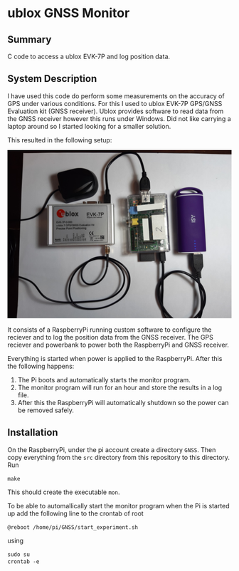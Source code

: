 # ublox GNSS Monitor

## Summary

C code to access a ublox EVK-7P and log position data.

## System Description

I have used this code do perform some measurements on the accuracy of GPS
under various conditions.  For this I used to ublox EVK-7P GPS/GNSS Evaluation kit (GNSS receiver).
Ublox provides software to read data from the GNSS receiver however this runs under Windows.
Did not like carrying a laptop around so I started looking for a smaller
solution.

This resulted in the following setup:

![Hardware setup](Figures/hw_setup_small.png)

It consists of a RaspberryPi running custom software to configure the reciever
and to log the position data from the GNSS receiver.  The GPS reciever and
powerbank to power both the RaspberryPi and GNSS receiver.

Everything is started when power is applied to the RaspberryPi. After this
the following happens:

1. The Pi boots and automatically starts the monitor program.
2. The monitor program will run for an hour and store the results in a log
   file.
3. After this the RaspberryPi will automatically shutdown so the power can be
   removed safely.

## Installation

On the RaspberryPi, under the pi account create a directory `GNSS`.
Then copy everything from the `src` directory from this repository to this
directory. Run

    make

This should create the executable `mon`.

To be able to automallically start the monitor program when the Pi
is started up add the following line to the crontab of root

    @reboot /home/pi/GNSS/start_experiment.sh

using

    sudo su
    crontab -e

